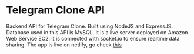 # Telegram Clone API

Backend API for Telegram Clone. Built using NodeJS and ExpressJS. Database used in this API is MySQL. It is a live server deployed on Amazon Web Service EC2. It is connected with socket.io to ensure realtime data sharing. The app is live on netlify, go check [this](https://teleclone.netlify.app/)